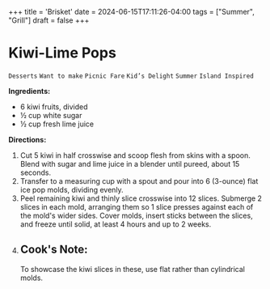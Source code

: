 +++
title = 'Brisket'
date = 2024-06-15T17:11:26-04:00
tags = ["Summer", "Grill"]
draft = false
+++
# Kiwi-Lime Pops

`Desserts` `Want to make` `Picnic Fare` `Kid’s Delight` `Summer` `Island Inspired`

**Ingredients:**

- 6 kiwi fruits, divided
- ½ cup white sugar
- ½ cup fresh lime juice

**Directions:**

1. Cut 5 kiwi in half crosswise and scoop flesh from skins with a spoon. Blend with sugar and lime juice in a blender until pureed, about 15 seconds.
2. Transfer to a measuring cup with a spout and pour into 6 (3-ounce) flat ice pop molds, dividing evenly.
3. Peel remaining kiwi and thinly slice crosswise into 12 slices. Submerge 2 slices in each mold, arranging them so 1 slice presses against each of the mold's wider sides. Cover molds, insert sticks between the slices, and freeze until solid, at least 4 hours and up to 2 weeks.
4. ## **Cook's Note:**
    To showcase the kiwi slices in these, use flat rather than cylindrical molds.

